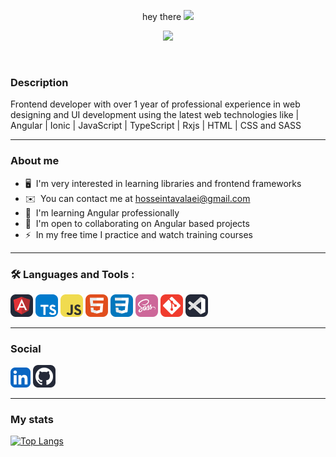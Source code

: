 <div id="header" align="center">
  <p>
    hey there
    <img src="https://media.giphy.com/media/hvRJCLFzcasrR4ia7z/giphy.gif" width="30px"/>
  </p>
</div>

<div align="center">
  <img src="https://media.giphy.com/media/M9gbBd9nbDrOTu1Mqx/giphy.gif" width="100"/>
</div>

<div>
<p></p>
<img src="https://komarev.com/ghpvc/?username=hosseintavalaei&style=flat-square&color=blue" alt=""/>
</div>

### Description

Frontend developer with over 1 year of professional experience in web designing and UI development using the latest web technologies like | Angular | Ionic | JavaScript | TypeScript | Rxjs | HTML | CSS and SASS

---

### About me

- 🖥️  I'm very interested in learning libraries and frontend frameworks
- ✉️  You can contact me at [hosseintavalaei@gmail.com](hosseintavalaei@gmail.com)
- 🧠  I'm learning Angular professionally
- 🤝  I'm open to collaborating on Angular based projects
- ⚡  In my free time I practice and watch training courses

---

### :hammer_and_wrench: Languages and Tools :

<p align="left">
    <a href="" target="_blank" rel="noreferrer"><img src="https://raw.githubusercontent.com/tandpfun/skill-icons/65dea6c4eaca7da319e552c09f4cf5a9a8dab2c8/icons/Angular-Dark.svg" width="36" height="36" alt="Angular" /></a>
    <a href="" target="_blank" rel="noreferrer"><img src="https://raw.githubusercontent.com/tandpfun/skill-icons/65dea6c4eaca7da319e552c09f4cf5a9a8dab2c8/icons/TypeScript.svg" width="36" height="36" alt="typeScript" /></a>
    <a href="" target="_blank" rel="noreferrer"><img src="https://raw.githubusercontent.com/tandpfun/skill-icons/65dea6c4eaca7da319e552c09f4cf5a9a8dab2c8/icons/JavaScript.svg" width="36" height="36" alt="Javascript" /></a>
    <a href="" target="_blank" rel="noreferrer"><img src="https://raw.githubusercontent.com/tandpfun/skill-icons/65dea6c4eaca7da319e552c09f4cf5a9a8dab2c8/icons/HTML.svg" width="36" height="36" alt="html" /></a>
    <a href="" target="_blank" rel="noreferrer"><img src="https://raw.githubusercontent.com/tandpfun/skill-icons/65dea6c4eaca7da319e552c09f4cf5a9a8dab2c8/icons/CSS.svg" width="36" height="36" alt="css" /></a>
    <a href="" target="_blank" rel="noreferrer"><img src="https://raw.githubusercontent.com/tandpfun/skill-icons/65dea6c4eaca7da319e552c09f4cf5a9a8dab2c8/icons/Sass.svg" width="36" height="36" alt="sass" /></a>
     <a href="" target="_blank" rel="noreferrer"><img src="https://raw.githubusercontent.com/tandpfun/skill-icons/65dea6c4eaca7da319e552c09f4cf5a9a8dab2c8/icons/Git.svg" width="36" height="36" alt="git" /></a>
     <a href="" target="_blank" rel="noreferrer"><img src="https://raw.githubusercontent.com/tandpfun/skill-icons/65dea6c4eaca7da319e552c09f4cf5a9a8dab2c8/icons/VSCode-Dark.svg" width="36" height="36" alt="vsCode" /></a>
    
    
   
</p>

---

### Social

<p align="left">
    <a href="https://linkedin.com/in/hossein-tavalaeii" target="_blank" rel="noreferrer"><img src="https://raw.githubusercontent.com/tandpfun/skill-icons/65dea6c4eaca7da319e552c09f4cf5a9a8dab2c8/icons/LinkedIn.svg" width="32" height="32" /></a>
    <a href="https://github.com/HosseinTavalaei" target="_blank" rel="noreferrer"><img src="https://raw.githubusercontent.com/tandpfun/skill-icons/65dea6c4eaca7da319e552c09f4cf5a9a8dab2c8/icons/Github-Dark.svg" width="36" height="36" alt="github" /></a>
</p>

---

### My stats

[![Top Langs](https://github-readme-stats.vercel.app/api/top-langs/?username=hosseintavalaei&layout=compact&theme=vision-friendly-dark)](https://github.com/anuraghazra/github-readme-stats)

<!-- ### Support Me

<a href="">
    <img src="https://cdn.buymeacoffee.com/buttons/v2/default-yellow.png" width="200" />
</a> -->
